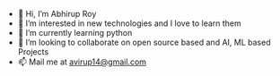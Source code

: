 - 👋 Hi, I’m Abhirup Roy
- 👀 I’m interested in new technologies and I love to learn them
- 🌱 I’m currently learning python 
- 💞️ I’m looking to collaborate on open source based and AI, ML based Projects
- 📫 Mail me at avirup14@gmail.com

<!---
Avirup14/Avirup14 is a ✨ special ✨ repository because its `README.md` (this file) appears on your GitHub profile.
You can click the Preview link to take a look at your changes.
--->
